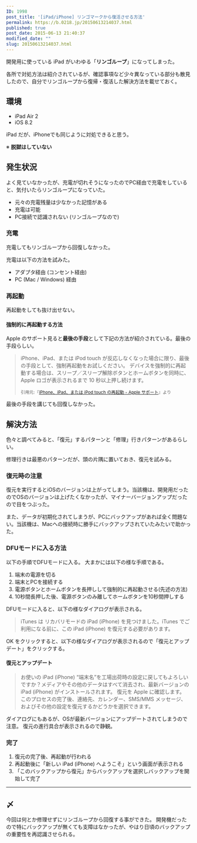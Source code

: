 ```yaml
---
ID: 1998
post_title: '[iPad/iPhone] リンゴマークから復活させる方法'
permalink: https://b.0218.jp/20150613214037.html
published: true
post_date: 2015-06-13 21:40:37
modified_date: ""
slug: 20150613214037.html
---
```

開発用に使っている iPad がいわゆる「<strong>リンゴループ</strong>」になってしまった。 

各所で対処方法は紹介されているが、確認事項など少々異なっている部分も散見したので、自分でリンゴループから復帰・復活した解決方法を載せておく。
<!--more-->
## 環境

* iPad Air 2
* iOS 8.2

iPad だが、iPhoneでも同じように対処できると思う。

※ **脱獄はしていない**

## 発生状況

よく見ていなかったが、充電が切れそうになったのでPC経由で充電をしていると、気付いたらリンゴループになっていた。

* 元々の充電残量は少なかった記憶がある
* 充電は可能
* PC接続で認識されない (リンゴループなので)

### 充電
充電してもリンゴループから回復しなかった。

充電は以下の方法を試みた。

* アダプタ経由 (コンセント経由)
* PC (Mac / Windows) 経由


### 再起動
再起動をしても抜け出せない。

#### 強制的に再起動する方法
Apple のサポート見ると**最後の手段**として下記の方法が紹介されている。最後の手段らしい。

> iPhone、iPad、または iPod touch が反応しなくなった場合に限り、最後の手段として、強制再起動をお試しください。 デバイスを強制的に再起動する場合は、スリープ／スリープ解除ボタンとホームボタンを同時に、Apple ロゴが表示されるまで 10 秒以上押し続けます。
>
> <small>引用元:『<a href="https://support.apple.com/ja-jp/HT201559" target="_blank">iPhone、iPad、または iPod touch の再起動 - Apple サポート</a>』より</small>

最後の手段を講じても回復しなかった。


## 解決方法
色々と調べてみると、「復元」するパターンと「修理」行きパターンがあるらしい。 

修理行きは最悪のパターンだが、頭の片隅に置いておき、復元を試みる。

### 復元時の注意
復元を実行するとiOSのバージョンは上がってしまう。当該機は、開発用だったのでOSのバージョンは上げたくなかったが、マイナーバージョンアップだったので目をつぶった。

また、データが初期化されてしまうが、PCにバックアップがあれば全く問題ない。当該機は、Macへの接続時に勝手にバックアップされていたみたいで助かった。

### DFUモードに入る方法
以下の手順でDFUモードに入る。 
大まかには以下の様な手順である。

1. 端末の電源を切る
1. 端末とPCを接続する
1. 電源ボタンとホームボタンを長押しして強制的に再起動させる(先述の方法)
1. 10秒間長押した後、電源ボタンのみ離してホームボタンを10秒間押しする

DFUモードに入ると、以下の様なダイアログが表示される。

> iTunes は リカバリモードの iPad (iPhone) を見つけました。iTunes でご利用になる前に、この iPad (iPhone) を復元する必要があります。

OK をクリックすると、以下の様なダイアログが表示されるので「復元とアップデート」をクリックする。

#### 復元とアップデート
> お使いの iPad (iPhone) “端末名”を工場出荷時の設定に戻してもよろしいですか？メディアやその他のデータはすべて消去され、最新バージョンの iPad (iPhone) がインストールされます。 
> 復元を Apple に確認します。　このプロセスの完了後、連絡先、カレンダー、SMS/MMS メッセージ、およびその他の設定を復元するかどうかを選択できます。

ダイアログにもあるが、OSが最新バージョンにアップデートされてしまうので注意。
復元の進行具合が表示されるので静観。

### 完了

1. 復元の完了後、再起動が行われる
1. 再起動後に「新しい iPad (iPhone) へようこそ」という画面が表示される
1. 「このバックアップから復元」からバックアップを選択しバックアップを開始して完了

---

## 〆
今回は何とか修理せずにリンゴループから回復する事ができた。
開発機だったので特にバックアップが無くても支障はなかったが、やはり日頃のバックアップの重要性を再認識させられる。
